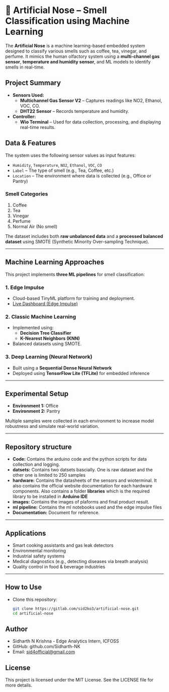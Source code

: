 # 🧠 Artificial Nose – Smell Classification using Machine Learning

The **Artificial Nose** is a machine learning-based embedded system designed to classify various smells such as coffee, tea, vinegar, and perfume. It mimics the human olfactory system using a **multi-channel gas sensor**, **temperature and humidity sensor**, and ML models to identify smells in real-time.

##  Project Summary

- **Sensors Used:**
  - **Multichannel Gas Sensor V2** – Captures readings like NO2, Ethanol, VOC, CO.
  - **DHT22 Sensor** – Records temperature and humidity.
- **Controller:**
  - **Wio Terminal** – Used for data collection, processing, and displaying real-time results.

##  Data & Features

The system uses the following sensor values as input features:

- `Humidity`, `Temperature`, `NO2`, `Ethanol`, `VOC`, `CO`
- `Label` – The type of smell (e.g., Tea, Coffee, etc.)
- `Location` – The environment where data is collected (e.g., Office or Pantry)

###  Smell Categories

1. Coffee  
2. Tea  
3. Vinegar  
4. Perfume  
5. Normal Air (No smell)

The dataset includes both **raw unbalanced data** and a **processed balanced dataset** using SMOTE (Synthetic Minority Over-sampling Technique).

---

## Machine Learning Approaches

This project implements **three ML pipelines** for smell classification:

### 1. Edge Impulse

- Cloud-based TinyML platform for training and deployment.
- [Live Dashboard (Edge Impulse)](https://studio.edgeimpulse.com/public/692869/live)

### 2. Classic Machine Learning

- Implemented using:
  - **Decision Tree Classifier**
  - **K-Nearest Neighbors (KNN)**
- Balanced datasets using SMOTE.

### 3. Deep Learning (Neural Network)

- Built using a **Sequential Dense Neural Network**
- Deployed using **TensorFlow Lite (TFLite)** for embedded inference

---

## Experimental Setup

- **Environment 1:** Office  
- **Environment 2:** Pantry

Multiple samples were collected in each environment to increase model robustness and simulate real-world variation.

---

## Repository structure

- **Code:** Contains the arduino code and the python scripts for data collection and logging.
- **datsets:** Contains two datsets bascially. One is raw dataset and the other one is limited to 250 samples
- **hardware:** Contains the datasheets of the sensors and wioterminal. It also contains the official website documentation for each hardware components. Also contains a folder **libraries** which is the required library to be installed in **Arduino IDE**
- **images:** Contains the images of plaforms and final product result.
- **ml pipeline:** Contains the ml notebooks used and the edge impulse files
- **Documentation:** Document for reference.

---

## Applications

- Smart cooking assistants and gas leak detectors
- Environmental monitoring
- Industrial safety systems
- Medical diagnostics (e.g., detecting diseases via breath analysis)
- Quality control in food & beverage industries

---

## How to Use

- Clone this repository:
   ```bash
   git clone https://gitlab.com/sid2ko3/artificial-nose.git
   cd artificial-nose

## Author

- Sidharth N Krishna - Edge Analytics Intern, ICFOSS
- GitHub: github.com/Sidharth-NK
- Email: sid4official@gmail.com

## License

This project is licensed under the MIT License. See the LICENSE file for more details.

